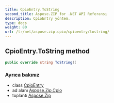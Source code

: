```yaml
---
title: CpioEntry.ToString
second_title: Aspose.ZIP for .NET API Referansı
description: CpioEntry yöntem. 
type: docs
weight: 80
url: /tr/net/aspose.zip.cpio/cpioentry/tostring/
---
```

## CpioEntry.ToString method

```csharp
public override string ToString()
```

### Ayrıca bakınız

* class [CpioEntry](../)
* ad alanı [Aspose.Zip.Cpio](../../cpioentry/)
* toplantı [Aspose.Zip](../../../)


